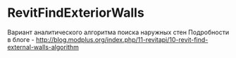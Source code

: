 # RevitFindExteriorWalls
Вариант аналитического алгоритма поиска наружных стен
Подробности в блоге - http://blog.modplus.org/index.php/11-revitapi/10-revit-find-external-walls-algorithm
